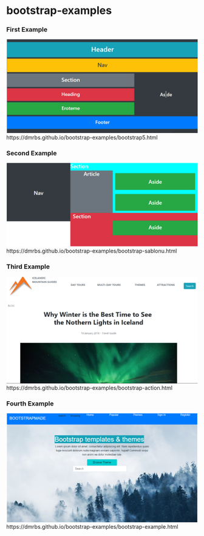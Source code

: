 # bootstrap-examples

### First Example
<img src="https://raw.githubusercontent.com/dmrbs/bootstrap-examples/master/media/example1.png">
https://dmrbs.github.io/bootstrap-examples/bootstrap5.html

### Second Example
<img src="https://raw.githubusercontent.com/dmrbs/bootstrap-examples/master/media/example2.png">
https://dmrbs.github.io/bootstrap-examples/bootstrap-sablonu.html

### Third Example
<img src="https://github.com/dmrbs/bootstrap-examples/blob/master/media/example3.png">
https://dmrbs.github.io/bootstrap-examples/bootstrap-action.html

### Fourth Example
<img src="https://github.com/dmrbs/bootstrap-examples/blob/master/media/example4.png">
https://dmrbs.github.io/bootstrap-examples/bootstrap-example.html

